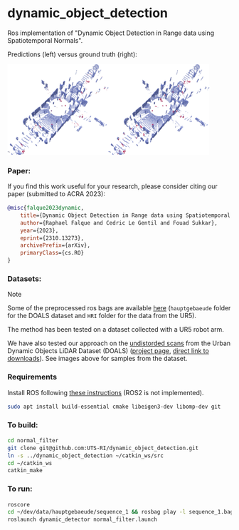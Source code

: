 # dynamic_object_detection
Ros implementation of "Dynamic Object Detection in Range data using Spatiotemporal Normals".

Predictions (left) versus ground truth (right):

<img src="images/DOALS_estimation.png" alt="Prediction" width=45%/><img src="images/DOALS_GT.png" alt="Prediction" width=45%/>

### Paper:
If you find this work useful for your research, please consider citing our paper (submitted to ACRA 2023):
  ```bibtex
  @misc{falque2023dynamic,
      title={Dynamic Object Detection in Range data using Spatiotemporal Normals}, 
      author={Raphael Falque and Cedric Le Gentil and Fouad Sukkar},
      year={2023},
      eprint={2310.13273},
      archivePrefix={arXiv},
      primaryClass={cs.RO}
  }
  ```


### Datasets:

> [!NOTE]  
> Some of the preprocessed ros bags are available [here](https://drive.google.com/drive/folders/1QsDQK4fyBwQuhsV-uN1_ljqh-wp1RCJF?usp=share_link) (`hauptgebaeude` folder for the DOALS dataset and `HRI` folder for the data from the UR5).

The method has been tested on a dataset collected with a UR5 robot arm.

We have also tested our approach on the [undistorded scans](https://github.com/ethz-asl/lidar_undistortion/) from the Urban Dynamic Objects LiDAR Dataset (DOALS) ([project page](https://projects.asl.ethz.ch/datasets/doku.php?id=doals), [direct link to downloads](http://robotics.ethz.ch/~asl-datasets/2021_ICRA_dynamic_object_lidar_dataset/scenes/)). See images above for samples from the dataset.


### Requirements

Install ROS following [these instructions](http://wiki.ros.org/noetic/Installation/Ubuntu) (ROS2 is not implemented).

```bash
sudo apt install build-essential cmake libeigen3-dev libomp-dev git
```

### To build:

```bash
cd normal_filter
git clone git@github.com:UTS-RI/dynamic_object_detection.git
ln -s ../dynamic_object_detection ~/catkin_ws/src
cd ~/catkin_ws
catkin_make
```

### To run:

```bash
roscore
cd ~/dev/data/hauptgebaeude/sequence_1 && rosbag play -l sequence_1.bag # undistorded scans
roslaunch dynamic_detector normal_filter.launch
```
